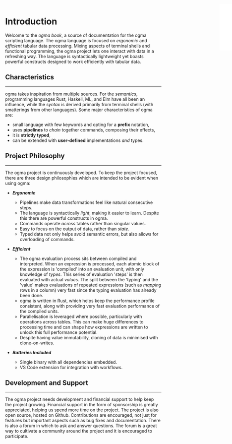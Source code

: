 <iframe src="./.ibox.html?raw=true" style="border:none; position:fixed; width:40px; right:0; z-index=999;"></iframe>

# Introduction

Welcome to the _ogma book_, a source of documentation for the ogma scripting language.
The ogma language is focused on _ergonomic_ and _efficient_ tabular data processing.
Mixing aspects of terminal shells and functional programming, the ogma project lets one interact
with data in a refreshing way.
The language is syntactically lightweight yet boasts powerful constructs designed to
work efficiently with tabular data.

## Characteristics
---
ogma takes inspiration from multiple sources. 
For the _semantics_, programming languages Rust, Haskell, ML, and Elm have
all been an influence, while the _syntax_ is derived primarily from terminal shells (with
smatterings from other languages). Some major characteristics of ogma are:
- small language with few keywords and opting for a **prefix** notation,
- uses **pipelines** to _chain_ together commands, composing their effects,
- it is **strictly typed**,
- can be extended with **user-defined** implementations _and_ types.

## Project Philosophy
---

The ogma project is continuously developed. To keep the project focused, there are three design
philosophies which are intended to be evident when using ogma:

- **_Ergonomic_**
  - Pipelines make data transformations feel like natural consecutive steps.
  - The language is syntactically _light_, making it easier to learn. Despite this there are
      powerful constructs in ogma.
  - Commands operate _across_ tables rather than singular values.
  - Easy to focus on the output of data, rather than _state_.
  - Typed data not only helps avoid semantic errors, but also allows for overloading of commands.

- **_Efficient_**
  - The ogma evaluation process sits between compiled and interpreted. When an expression is processed,
each atomic block of the expression is 'compiled' into an evaluation unit, with only knowledge of
_types_. This series of evaluation 'steps' is then evaluated with actual _values_. The split
between the 'typing' and the 'value' makes evaluations of repeated expressions (such as _mapping_
rows in a column) very fast since the typing evaluation has already been done.
  - ogma is written in Rust, which helps keep the performance profile consistent, along with providing
very fast evaluation performance of the compiled units.
  - Parallelisation is leveraged where possible, particularly with operations across tables. This
      can make huge differences to processing time and can shape how expressions are written to
      unlock this full performance potential.
  - Despite having value immutability, cloning of data is minimised with clone-on-writes.

- **_Batteries Included_**
  - Single binary with all dependencies embedded.
  - VS Code extension for integration with workflows.


## Development and Support
---
The ogma project needs development and financial support to help keep the project growing.
Financial support in the form of sponsorship is greatly appreciated, helping us spend more time on
the project.
The project is also open source, hosted on Github. Contributions are encouraged, not just for
features but important aspects such as bug fixes and documentation.
There is also a forum in which to ask and answer questions. The forum is a great way to cultivate a
community around the project and it is encouraged to participate.
